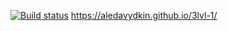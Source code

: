 [![Build status](https://ci.appveyor.com/api/projects/status/dgbdymu349069ptj?svg=true)](https://ci.appveyor.com/project/aledavydkin/3lvl-1)
https://aledavydkin.github.io/3lvl-1/
